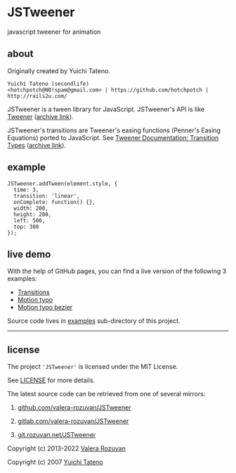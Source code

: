 # JSTweener

javascript tweener for animation

## about

Originally created by Yuichi Tateno.

```
Yuichi Tateno (secondlife)
<hotchpotch@N0!spam@gmail.com> | https://github.com/hotchpotch | http://rails2u.com/
```

JSTweener is a tween library for JavaScript. JSTweener's API is like [Tweener](https://code.google.com/archive/p/tweener/) ([archive link](https://web.archive.org/web/20110714013056/http://code.google.com/p/tweener/)).

JSTweener's transitions are Tweener's easing functions (Penner's Easing Equations) ported to JavaScript. See [Tweener Documentation: Transition Types](http://hosted.zeh.com.br/tweener/docs/en-us/misc/transitions.html) ([archive link](https://web.archive.org/web/20110714013056/http://hosted.zeh.com.br/tweener/docs/en-us/misc/transitions.html)).

## example

```
JSTweener.addTween(element.style, {
  time: 3,
  transition: 'linear',
  onComplete: function() {},
  width: 200,
  height: 200,
  left: 500,
  top: 300
});
```

## live demo

With the help of GitHub pages, you can find a live version of the following 3 examples:

- [Transitions](https://valera-rozuvan.github.io/JSTweener/examples/transitions.html)
- [Motion typo](https://valera-rozuvan.github.io/JSTweener/examples/motion_typo.html)
- [Motion typo bezier](https://valera-rozuvan.github.io/JSTweener/examples/motion_typo_bezier.html)

Source code lives in [examples](./examples) sub-directory of this project.

---

## license

The project `'JSTweener'` is licensed under the MIT License.

See [LICENSE](./LICENSE) for more details.

The latest source code can be retrieved from one of several mirrors:

1. [github.com/valera-rozuvan/JSTweener](https://github.com/valera-rozuvan/JSTweener)

2. [gitlab.com/valera-rozuvan/JSTweener](https://gitlab.com/valera-rozuvan/JSTweener)

3. [git.rozuvan.net/JSTweener](https://git.rozuvan.net/JSTweener)

Copyright (c) 2013-2022 [Valera Rozuvan](https://valera.rozuvan.net/)

Copyright (c) 2007 [Yuichi Tateno](https://github.com/hotchpotch)
